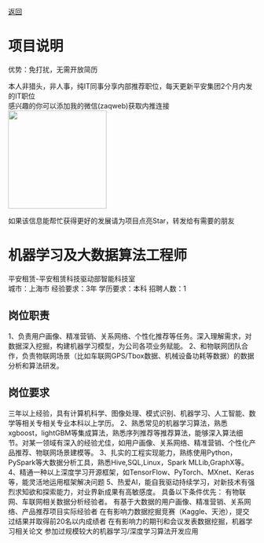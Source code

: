 [返回](../)

# 项目说明

优势：免打扰，无需开放简历

本人非猎头，非人事，纯IT同事分享内部推荐职位，每天更新平安集团2个月内发的IT职位  
感兴趣的你可以添加我的微信(zaqweb)获取内推连接  
<img src="https://github.com/zaqweb/PA-IT-JOBS/blob/master/WechatICode.jpeg"  height="200" width="200">

如果该信息能帮忙获得更好的发展请为项目点亮Star，转发给有需要的朋友

# 机器学习及大数据算法工程师
平安租赁-平安租赁科技驱动部智能科技室  
城市：上海市 经验要求：3年 学历要求：本科  招聘人数：1

## 岗位职责
1、负责用户画像、精准营销、关系网络、个性化推荐等任务。深入理解需求，对数据深入挖掘，构建机器学习模型，为公司各项业务赋能。
2、和物联网团队合作，负责物联网场景（比如车联网GPS/Tbox数据、机械设备功耗等数据）的数据分析和算法研发。

## 岗位要求
三年以上经验，具有计算机科学、图像处理、模式识别、机器学习、人工智能、数学等相关专相关专业本科以上学历。
2、熟悉常见的机器学习算法，熟悉xgboost，lightGBM等集成算法，熟悉序列推荐等推荐算法，能够深入算法细节。对某一领域有深入的经验尤佳，如用户画像、关系网络、精准营销、个性化产品推荐、物联网场景建模等。
3、扎实的工程实现能力，熟练使用Python，PySpark等大数据分析工具，熟悉Hive,SQL,Linux，Spark MLLib,GraphX等。
4、精通一种以上深度学习开源框架，如TensorFlow、PyTorch、MXnet、Keras等，能灵活地运用框架解决问题
5、热爱AI，能自我驱动持续学习，对新技术有强烈求知欲和探索能力，对业界新成果有高敏感度。
具备以下条件优先：
有物联网、车联网相关数据分析经验者。
有基于大数据的用户画像、精准营销、关系网络、产品推荐项目实际经验者
在有影响力数据挖掘竞赛（Kaggle、天池），提交过结果并取得前20名以内成绩者
在有影响力的期刊和会议发表数据挖掘，机器学习相关论文
参加过规模较大的机器学习/深度学习算法开发应用




